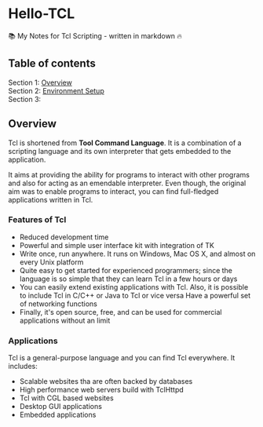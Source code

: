 # Hello-TCL

:books: My Notes for Tcl Scripting - written in markdown :fire:

## Table of contents

Section 1: [Overview](https://github.com/ghassanarnouk/Hello-TCL#overview)\
Section 2: [Environment Setup]()\
Section 3:

## Overview

Tcl is shortened from **Tool Command Language**.
It is a combination of a scripting language and its own interpreter that gets embedded to the application.

It aims at providing the ability for programs to interact with other programs and also for acting as an emendable interpreter.
Even though, the original aim was to enable programs to interact, you can find full-fledged applications written in Tcl.

### Features of Tcl

* Reduced development time
* Powerful and simple user interface kit with integration of TK
* Write once, run anywhere.
It runs on Windows, Mac OS X, and almost on every Unix platform
* Quite easy to get started for experienced programmers; since the language is so simple that they can learn Tcl in a few hours or days
* You can easily extend existing applications with Tcl.
Also, it is possible to include Tcl in C/C++ or Java to Tcl or vice versa
Have a powerful set of networking functions
* Finally, it's open source, free, and can be used for commercial applications without an limit

### Applications

Tcl is a general-purpose language and you can find Tcl everywhere.
It includes:

* Scalable websites tha are often backed by databases
* High performance web servers build with TclHttpd
* Tcl with CGL based websites
* Desktop GUI applications
* Embedded applications

